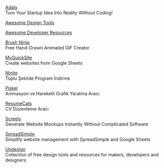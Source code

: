 <p>
<a href="https://www.adalo.com/">Adalo</a>
<br>Turn Your Startup Idea Into Reality Without Coding!
</p>
<p>
<a href="https://github.com/LisaDziuba/Awesome-Design-Tools">Awesome Design Tools</a>
</p>
<p>
<a href="https://nelsonmichael.dev/awesome-developer-resources">Awesome Developer Resources</a>
</p>
<p>
<a href="https://brush.ninja/">Brush Ninja</a>
<br>Free Hand-Drawn Animated GIF Creator  
</p>
<p>
<a href="https://myquicksite.com/?ref=producthunt">MyQuickSite</a>
<br>Create websites from Google Sheets  
</p>
<p>
<a href="https://ninite.com/">Ninite</a>
<br>Toplu Şekilde Program İndirme  
</p>
<p>
<a href="https://www.piskelapp.com/">Piskel</a>
<br>Animasyon ve Hareketli Grafik Yaratma Aracı 
</p>
<p>
<a href="https://resumecats.com/resumes">ResumeCats</a>
<br>CV Düzenleme Aracı 
</p>
<p>
<a href="https://www.screely.com/">Screely</a>
<br>Generate Website Mockups Instantly Without Complicated Software
</p>
<p>
<a href="https://spreadsimple.com/">SpreadSimple</a>
<br>Simplify website management with SpreadSimple and Google Sheets
</p>
<p>
<a href="https://undesign.learn.uno/">Undesign</a>
<br>Collection of free design tools and resources for makers, developers and designers
</p>
